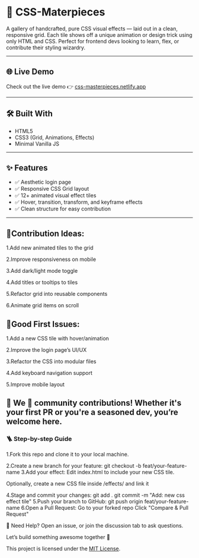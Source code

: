 # 🎨 CSS-Materpieces

A gallery of handcrafted, pure CSS visual effects — laid out in a clean, responsive grid.
Each tile shows off a unique animation or design trick using only HTML and CSS. Perfect for frontend devs looking to learn, flex, or contribute their styling wizardry.

---

## 🌐 Live Demo

Check out the live demo 👉 [css-masterpieces.netlify.app](https://css-masterpieces.netlify.app)

---

## 🛠️ Built With

- HTML5
- CSS3 (Grid, Animations, Effects)
- Minimal Vanilla JS 

---

## ✨ Features

- ✅ Aesthetic login page
- ✅ Responsive CSS Grid layout
- ✅ 12+ animated visual effect tiles
- ✅ Hover, transition, transform, and keyframe effects
- ✅ Clean structure for easy contribution

---
## 🧠Contribution Ideas:
1.Add new animated tiles to the grid

2.Improve responsiveness on mobile

3.Add dark/light mode toggle

4.Add titles or tooltips to tiles

5.Refactor grid into reusable components

6.Animate grid items on scroll

## 🏁Good First Issues:
 1.Add a new CSS tile with hover/animation

 2.Improve the login page’s UI/UX

 3.Refactor the CSS into modular files

 4.Add keyboard navigation support

 5.Improve mobile layout

## 🚀 We 💖 community contributions! Whether it's your first PR or you're a seasoned dev, you’re welcome here.

### 🪜 Step-by-step Guide

1.Fork this repo and clone it to your local machine.

2.Create a new branch for your feature:
   git checkout -b feat/your-feature-name
3.Add your effect:
 Edit index.html to include your new CSS tile.

Optionally, create a new CSS file inside /effects/ and link it

4.Stage and commit your changes:
    git add .
    git commit -m "Add: new css effect tile"
5.Push your branch to GitHub:
   git push origin feat/your-feature-name
6.Open a Pull Request:
    Go to your forked repo
    Click "Compare & Pull Request"

💬 Need Help?
Open an issue, or join the discussion tab to ask questions.

Let’s build something awesome together 🌟


This project is licensed under the [MIT License](./LICENSE).







